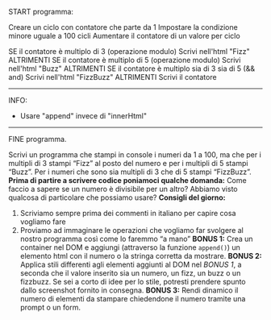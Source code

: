 START programma:

Creare un ciclo con contatore che parte da 1
Impostare la condizione minore uguale a 100 cicli
Aumentare il contatore di un valore per ciclo

SE il contatore è multiplo di 3 (operazione modulo)
    Scrivi nell'html "Fizz"
ALTRIMENTI SE il contatore è multiplo di 5 (operazione modulo)
    Scrivi nell'html "Buzz"
ALTRIMENTI SE il contatore è multiplo sia di 3 sia di 5 (&& and)
    Scrivi nell'html "FizzBuzz"
ALTRIMENTI
    Scrivi il contatore

********
INFO: 
- Usare "append" invece di "innerHtml"
********

FINE programma.




Scrivi un programma che stampi in console i numeri da 1 a 100,
ma che per i multipli di 3 stampi “Fizz” al posto del numero e per i multipli di 5 stampi “Buzz”.
Per i numeri che sono sia multipli di 3 che di 5 stampi “FizzBuzz”.
**Prima di partire a scrivere codice poniamoci qualche domanda:**
Come faccio a sapere se un numero è divisibile per un altro?
Abbiamo visto qualcosa di particolare che possiamo usare?
**Consigli del giorno:**
1. Scriviamo sempre prima dei commenti in italiano per capire cosa vogliamo fare
2. Proviamo ad immaginare le operazioni che vogliamo far svolgere al nostro programma così come lo faremmo “a mano”
**BONUS 1:**
Crea un container nel DOM e aggiungi (attraverso la funzione `append()`) un elemento html con il numero o la stringa corretta da mostrare.
**BONUS 2:**
Applica stili differenti agli elementi aggiunti al DOM nel *BONUS 1*, a seconda che il valore inserito sia un numero, un fizz, un buzz o un fizzbuzz.
Se sei a corto di idee per lo stile, potresti prendere spunto dallo screenshot fornito in consegna.
**BONUS 3:**
Rendi dinamico il numero di elementi da stampare chiedendone il numero tramite una prompt o un form.